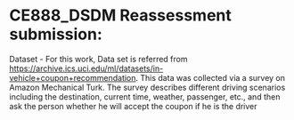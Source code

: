 # CE888_DSDM Reassessment submission:
Dataset - For this work, Data set is referred from https://archive.ics.uci.edu/ml/datasets/in-vehicle+coupon+recommendation.
This data was collected via a survey on Amazon Mechanical Turk. The survey describes different driving scenarios including the destination, current time, weather, passenger, etc., and then ask the person whether he will accept the coupon if he is the driver

